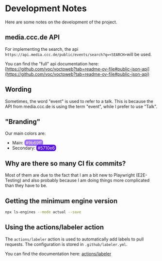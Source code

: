 # Development Notes

Here are some notes on the development of the project.

## media.ccc.de API

For implementing the search, the api `https://api.media.ccc.de/public/events/search?q=<SEARCH>`will be used.

You can find the "full" api documentation here: [https://github.com/voc/voctoweb?tab=readme-ov-file#public-json-api](https://github.com/voc/voctoweb?tab=readme-ov-file#public-json-api)

## Wording

Sometimes, the word "event" is used to refer to a talk. This is because the API from media.ccc.de is using the term "event", while I prefer to use "Talk".

## "Branding"

Our main colors are:

- Main: <span style="background-color: #9b69ff; color: white; padding: 2px 4px; border-radius: 8px;" width="10" height="10">#9b69ff</span>
- Secondary: <span style="background-color: #5710e6; color: white; padding: 2px 4px; border-radius: 8px;">#5710e6</span>

## Why are there so many CI fix commits?

Most of them are due to the fact that I am a bit new to Playwright (E2E-Testing) and also probably because I am doing things more complicated than they have to be.

## Getting the minimum engine version

```bash
npx ls-engines --mode actual --save
```

## Using the actions/labeler action

The `actions/labeler` action is used to automatically add labels to pull requests. The configuration is stored in `.github/labeler.yml`.

You can find the documentation here: [actions/labeler](https://github.com/actions/labeler)
